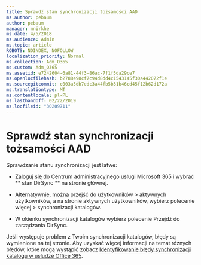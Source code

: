 ```yaml
---
title: Sprawdź stan synchronizacji tożsamości AAD
ms.author: pebaum
author: pebaum
manager: mnirkhe
ms.date: 4/5/2018
ms.audience: Admin
ms.topic: article
ROBOTS: NOINDEX, NOFOLLOW
localization_priority: Normal
ms.collection: Adm_O365
ms.custom: Adm_O365
ms.assetid: e7242604-6a81-44f3-86ac-7f1f5da29ce7
ms.openlocfilehash: b2788e98cf7c94d8dd4c1543145f30a442072f1e
ms.sourcegitcommit: c003a5db7edc3a44fb5b31b46cd45f12b62d172a
ms.translationtype: MT
ms.contentlocale: pl-PL
ms.lasthandoff: 02/22/2019
ms.locfileid: "30209711"
---
```

# <a name="check-aad-identity-sync-status"></a>Sprawdź stan synchronizacji tożsamości AAD

Sprawdzanie stanu synchronizacji jest łatwe: 
  
- Zaloguj się do Centrum administracyjnego usługi Microsoft 365 i wybrać ** stan DirSync ** na stronie głównej. 
    
- Alternatywnie, można przejść do użytkowników \> aktywnych użytkowników, a na stronie aktywnych użytkowników, wybierz polecenie więcej \> synchronizacji katalogów.
    
- W okienku synchronizacji katalogów wybierz polecenie Przejdź do zarządzania DirSync. 
    
Jeśli występuje problem z Twoim synchronizacji katalogów, błędy są wymienione na tej stronie. Aby uzyskać więcej informacji na temat różnych błędów, które mogą wystąpić zobacz [Identyfikowanie błędy synchronizacji katalogu w usłudze Office 365](https://support.office.com/article/b4fc07a5-97ea-4ca6-9692-108acab74067).
  

